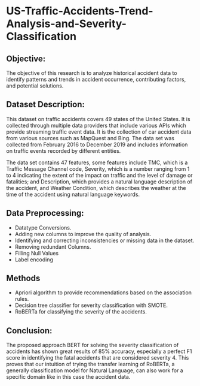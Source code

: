 # US-Traffic-Accidents-Trend-Analysis-and-Severity-Classification
## Objective:
The objective of this research is to analyze historical accident data to identify patterns and trends in accident occurrence, contributing factors, and potential solutions.
## Dataset Description:
This dataset on traffic accidents covers 49 states of the United States. It is collected through multiple data providers that include various APIs which provide streaming traffic event data. It is the collection of car accident data from various sources such as MapQuest and Bing. The data set was collected from February 2016 to December 2019 and includes information on traffic events recorded by different entities.

The data set contains 47 features, some features include TMC, which is a Traffic Message Channel code, Severity, which is a number ranging from 1 to 4 indicating the extent
of the impact on traffic and the level of damage or fatalities; and Description, which provides a natural language description of the accident, and Weather Condition, which describes the weather at the time of the accident using natural language keywords.
## Data Preprocessing:
- Datatype Conversions.
- Adding new columns to improve the quality of analysis.
- Identifying and correcting inconsistencies or missing data in the dataset.
- Removing redundant Columns.
- Filling Null Values
- Label encoding

## Methods
- Apriori algorithm to provide recommendations based on the association rules.
- Decision tree classifier for severity classification with SMOTE.
- RoBERTa for classifying the severity of the accidents.

## Conclusion:
The proposed approach BERT for solving the severity classification of accidents has shown great results of 85% accuracy, especially a perfect F1 score in identifying the fatal
accidents that are considered severity 4. This proves that our intuition of trying the transfer learning of RoBERTa, a generally classification model for Natural Language, can
also work for a specific domain like in this case the accident data.
